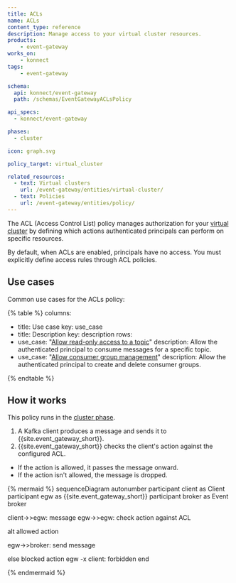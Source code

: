 ```yaml
---
title: ACLs
name: ACLs
content_type: reference
description: Manage access to your virtual cluster resources.
products:
    - event-gateway
works_on:
    - konnect
tags:
    - event-gateway

schema:
  api: konnect/event-gateway
  path: /schemas/EventGatewayACLsPolicy

api_specs:
  - konnect/event-gateway

phases:
  - cluster

icon: graph.svg

policy_target: virtual_cluster

related_resources:
  - text: Virtual clusters
    url: /event-gateway/entities/virtual-cluster/
  - text: Policies
    url: /event-gateway/entities/policy/
---
```


The ACL (Access Control List) policy manages authorization for your [virtual cluster](/event-gateway/entities/virtual-cluster/) by defining which actions authenticated principals can perform on specific resources.

By default, when ACLs are enabled, principals have no access. You must explicitly define access rules through ACL policies.

## Use cases

Common use cases for the ACLs policy:

<!--vale off-->
{% table %}
columns:
  - title: Use case
    key: use_case
  - title: Description
    key: description
rows:
  - use_case: "[Allow read-only access to a topic](./examples/read-only-topic/)"
    description: Allow the authenticated principal to consume messages for a specific topic.
  - use_case: "[Allow consumer group management](./examples/manage-consumer-groups/)"
    description: Allow the authenticated principal to create and delete consumer groups.

{% endtable %}
<!--vale on-->

## How it works

This policy runs in the [cluster phase](/event-gateway/entities/policy/#phases).

1. A Kafka client produces a message and sends it to {{site.event_gateway_short}}.
1. {{site.event_gateway_short}} checks the client's action against the configured ACL.
  * If the action is allowed, it passes the message onward.
  * If the action isn't allowed, the message is dropped.

<!--vale off-->
{% mermaid %}
sequenceDiagram
  autonumber
  participant client as Client
  participant egw as {{site.event_gateway_short}}
  participant broker as Event broker

  client->>egw: message
  egw->>egw: check action against ACL
  
  alt allowed action

  egw->>broker: send message

  else blocked action
  egw -x client: forbidden
  end

{% endmermaid %}
<!--vale on-->